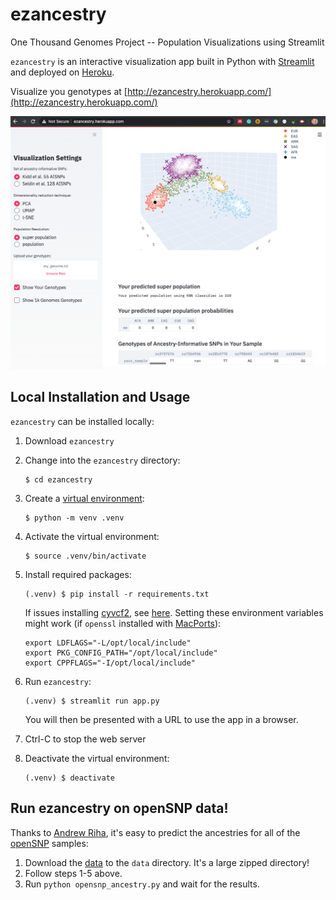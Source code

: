 # ezancestry
One Thousand Genomes Project -- Population Visualizations using Streamlit

`ezancestry` is an interactive visualization app built in Python with [Streamlit](https://www.streamlit.io/) and deployed on [Heroku](https://heroku.com).

Visualize you genotypes at [http://ezancestry.herokuapp.com/](http://ezancestry.herokuapp.com/)

![image](ezancestry.png)

## Local Installation and Usage

`ezancestry` can be installed locally:

1. Download `ezancestry`

2. Change into the `ezancestry` directory:
    ```
    $ cd ezancestry
    ```

3. Create a [virtual environment](https://docs.python.org/3/library/venv.html):
    ```
    $ python -m venv .venv
    ```

4. Activate the virtual environment:
    ```
    $ source .venv/bin/activate
    ```

5. Install required packages:
    ```
    (.venv) $ pip install -r requirements.txt
    ```
    If issues installing [cyvcf2](https://github.com/brentp/cyvcf2), see
    [here](https://github.com/brentp/cyvcf2/issues/107). Setting these environment variables
    might work (if `openssl` installed with [MacPorts](https://www.macports.org)):
    
    ```
    export LDFLAGS="-L/opt/local/include"
    export PKG_CONFIG_PATH="/opt/local/include"
    export CPPFLAGS="-I/opt/local/include"
    ```

6. Run `ezancestry`:
    ```
    (.venv) $ streamlit run app.py
    ```
    You will then be presented with a URL to use the app in a browser.
    
7. Ctrl-C to stop the web server

8. Deactivate the virtual environment:
    ```
    (.venv) $ deactivate
    ```


## Run ezancestry on openSNP data!
Thanks to [Andrew Riha](https://github.com/apriha), it's easy to predict the ancestries for all of the [openSNP](https://opensnp.org/) samples:
1. Download the [data](https://opensnp.org/data/zip/opensnp_datadump.current.zip) to the `data` directory. It's a large zipped directory!
2. Follow steps 1-5 above.
3. Run `python opensnp_ancestry.py` and wait for the results.